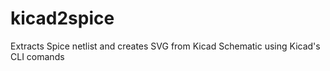 # kicad2spice
Extracts Spice netlist and creates SVG from Kicad Schematic using Kicad's CLI comands
